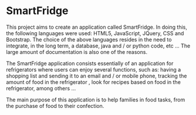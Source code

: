 # SmartFridge

This project aims to create an application called SmartFridge. In doing this, the following languages were used: HTML5, JavaScript, JQuery, CSS and Bootstrap. The choice of the above languages resides in the need to integrate, in the long term, a database, java and / or python code, etc ... The large amount of documentation is also one of the reasons.

The SmartFridge application consists essentially of an application for refrigerators where users can enjoy several functions, such as: having a shopping list and sending it to an email and / or mobile phone, tracking the amount of food in the refrigerator , look for recipes based on food in the refrigerator, among others ...

The main purpose of this application is to help families in food tasks, from the purchase of food to their confection.
